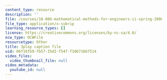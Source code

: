 ```yaml
---
content_type: resource
description: ''
file: /courses/18-086-mathematical-methods-for-engineers-ii-spring-2006/06f16fb9fb5735d2f54ff10671667514_j-C6QC5ufSw.srt
file_type: application/x-subrip
learning_resource_types: []
license: https://creativecommons.org/licenses/by-nc-sa/4.0/
ocw_type: OCWFile
resourcetype: Other
title: 3play caption file
uid: 06f16fb9-fb57-35d2-f54f-f10671667514
video_files:
  video_thumbnail_file: null
video_metadata:
  youtube_id: null
---
```

